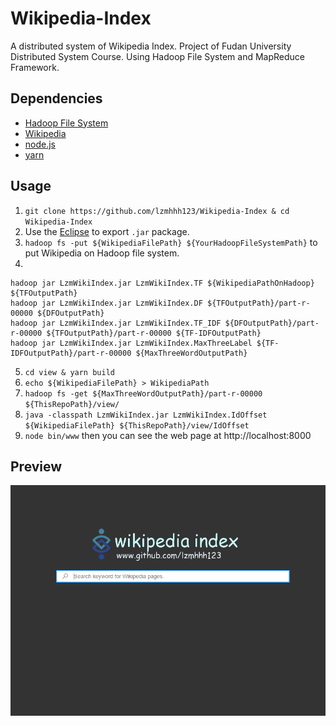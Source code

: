 # Wikipedia-Index
A distributed system of Wikipedia Index. Project of Fudan University Distributed System Course.
Using Hadoop File System and MapReduce Framework.

## Dependencies
- [Hadoop File System](http://hadoop.apache.org/)
- [Wikipedia](https://dumps.wikimedia.org/enwikisource/latest/)
- [node.js](https://nodejs.org/)
- [yarn](https://yarnpkg.com/)

## Usage
1. `git clone https://github.com/lzmhhh123/Wikipedia-Index & cd Wikipedia-Index`
2. Use the [Eclipse](https://www.eclipse.org/downloads/packages/eclipse-ide-java-ee-developers/neon3) to export `.jar` package.
3. `hadoop fs -put ${WikipediaFilePath} ${YourHadoopFileSystemPath}` to put Wikipedia on Hadoop file system.
4. 
```
hadoop jar LzmWikiIndex.jar LzmWikiIndex.TF ${WikipediaPathOnHadoop} ${TFOutputPath}
hadoop jar LzmWikiIndex.jar LzmWikiIndex.DF ${TFOutputPath}/part-r-00000 ${DFOutputPath}
hadoop jar LzmWikiIndex.jar LzmWikiIndex.TF_IDF ${DFOutputPath}/part-r-00000 ${TFOutputPath}/part-r-00000 ${TF-IDFOutputPath}
hadoop jar LzmWikiIndex.jar LzmWikiIndex.MaxThreeLabel ${TF-IDFOutputPath}/part-r-00000 ${MaxThreeWordOutputPath}
```
5. `cd view & yarn build`
6. `echo ${WikipediaFilePath} > WikipediaPath`
6. `hadoop fs -get ${MaxThreeWordOutputPath}/part-r-00000 ${ThisRepoPath}/view/`
7. `java -classpath LzmWikiIndex.jar LzmWikiIndex.IdOffset ${WikipediaFilePath} ${ThisRepoPath}/view/IdOffset`
8. `node bin/www` then you can see the web page at http://localhost:8000

## Preview
<img src="/preview.jpg" />
